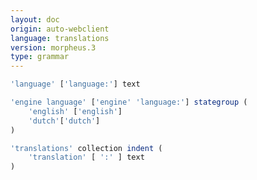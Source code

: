 ```yaml
---
layout: doc
origin: auto-webclient
language: translations
version: morpheus.3
type: grammar
---
```



```js
'language' ['language:'] text
```

```js
'engine language' ['engine' 'language:'] stategroup (
	'english' ['english']
	'dutch'['dutch']
)
```

```js
'translations' collection indent (
	'translation' [ ':' ] text
)
```
```
